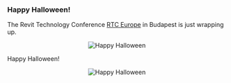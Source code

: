 <head>
<title>The 3D Web Coder</title>
<meta http-equiv="Content-Type" content="text/html; charset=utf-8"/>
<link rel="stylesheet" type="text/css" href="3dwc.css"/>
<script src="run_prettify.js" type="text/javascript"></script>
<!--
<script src="https://google-code-prettify.googlecode.com/svn/loader/run_prettify.js" type="text/javascript"></script>
-->
</head>

<!---

#adskdevnetwrk
#expressjs
#RestSharp
#Autodesk #IoT #SeeControl #cloud
#python #markdown #asciidoc
#gcal #caldav #googleapi
#milanojs
#3dwebaccel #prague #webgl #3dweb #a360
#au2015 #autocad #inventor #ah8 #cubeathens #developers
#aws #handlebars
#JsFiddle #Reactjs
#autodesku #rtceur
#Reactjs
#MongoDB
#mongolab
#Heroku
akn_include

Happy Halloween from RTC in Budapest #3dwebcoder #revitapi #restapi #nodejs #adsk #ViewAndDataAPI #javascript #rtceur #bim #aec #dynamobim #au2015

The Revit Technology Conference RTC Europe in Budapest is just wrapping up. Happy Halloween!

-->

### Happy Halloween!

The Revit Technology Conference [RTC Europe](http://www.rtcevents.com/rtc2015eu) in Budapest is just wrapping up.

<center>
<img src="/j/photo/jeremy/2015/2015-08-15_tel_glarisegg/5DII-4150Ns_moni_kathrin_jeremy_cropped.jpg" alt="Happy Halloween">
</center>

Happy Halloween!

<center>
<img src="/j/photo/jeremy/2015/2015-08-15_tel_glarisegg/5DII-4156Ns_jeremy.jpg" alt="Happy Halloween">
</center>
